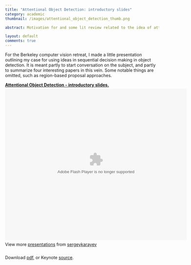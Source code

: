 ```yaml
---
title: "Attentional Object Detection: introductory slides"
category: academic
thumbnail: /images/attentional_object_detection_thumb.png

abstract: Motivation for and some lit review related to the idea of attentional object detection--not looking for everything everywhere.

layout: default
comments: true
---
```


For the Berkeley computer vision retreat, I made a little presentation outlining my case for using ideas in sequential decision making in object detection. It is meant partly to start conversation on the subject, and partly to summarize four interesting papers in this vein. Some notable things are omitted, such as region-based proposal approaches.

<notextile>
<div style="width:595px" id="__ss_7393371"> <strong style="display:block;margin:12px 0 4px"><a href="http://www.slideshare.net/sergeykarayev/attentional-object-detection-introductory-slides" title="Attentional Object Detection - introductory slides.">Attentional Object Detection - introductory slides.</a></strong> <object id="__sse7393371" width="595" height="497"> <param name="movie" value="http://static.slidesharecdn.com/swf/ssplayer2.swf?doc=attentionalobjectdetectionretreat2011-110325215026-phpapp02&rel=0&stripped_title=attentional-object-detection-introductory-slides&userName=sergeykarayev" /> <param name="allowFullScreen" value="true"/> <param name="allowScriptAccess" value="always"/> <embed name="__sse7393371" src="http://static.slidesharecdn.com/swf/ssplayer2.swf?doc=attentionalobjectdetectionretreat2011-110325215026-phpapp02&rel=0&stripped_title=attentional-object-detection-introductory-slides&userName=sergeykarayev" type="application/x-shockwave-flash" allowscriptaccess="always" allowfullscreen="true" width="595" height="497"></embed> </object> <div style="padding:5px 0 12px"> View more <a href="http://www.slideshare.net/">presentations</a> from <a href="http://www.slideshare.net/sergeykarayev">sergeykarayev</a> </div> </div>
</notextile>

Download <a href="/work/files/attentional_object_detection_retreat_2011.pdf">pdf</a>, or Keynote <a href="/work/files/attentional_object_detection_retreat_2011.key">source</a>.
